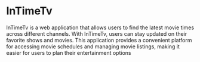 # InTimeTv
InTimeTv is a web application that allows users to find the latest movie times across different channels. With InTimeTv, users can stay updated on their favorite shows and movies. This application provides a convenient platform for accessing movie schedules and managing movie listings, making it easier for users to plan their entertainment options
